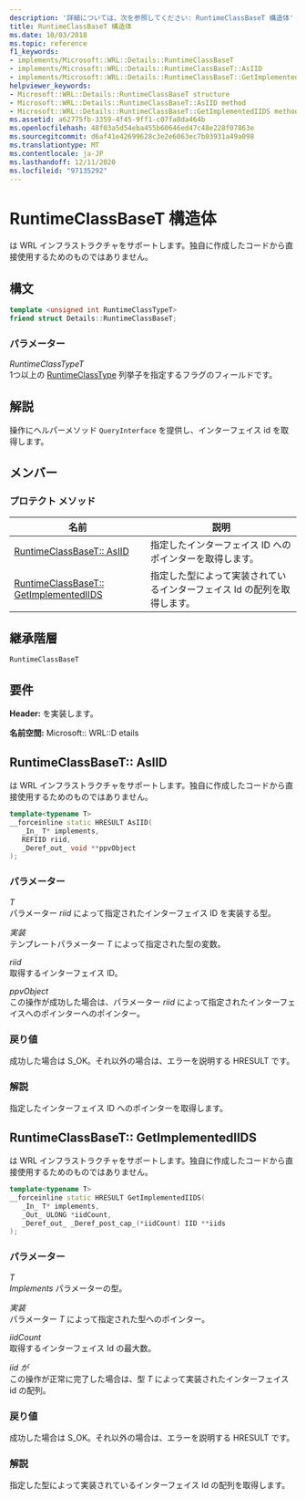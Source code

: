 ```yaml
---
description: '詳細については、次を参照してください: RuntimeClassBaseT 構造体'
title: RuntimeClassBaseT 構造体
ms.date: 10/03/2018
ms.topic: reference
f1_keywords:
- implements/Microsoft::WRL::Details::RuntimeClassBaseT
- implements/Microsoft::WRL::Details::RuntimeClassBaseT::AsIID
- implements/Microsoft::WRL::Details::RuntimeClassBaseT::GetImplementedIIDS
helpviewer_keywords:
- Microsoft::WRL::Details::RuntimeClassBaseT structure
- Microsoft::WRL::Details::RuntimeClassBaseT::AsIID method
- Microsoft::WRL::Details::RuntimeClassBaseT::GetImplementedIIDS method
ms.assetid: a62775fb-3359-4f45-9ff1-c07fa8da464b
ms.openlocfilehash: 48f03a5d54eba455b60646ed47c48e228f07863e
ms.sourcegitcommit: d6af41e42699628c3e2e6063ec7b03931a49a098
ms.translationtype: MT
ms.contentlocale: ja-JP
ms.lasthandoff: 12/11/2020
ms.locfileid: "97135292"
---
```

# <a name="runtimeclassbaset-structure"></a>RuntimeClassBaseT 構造体

は WRL インフラストラクチャをサポートします。独自に作成したコードから直接使用するためのものではありません。

## <a name="syntax"></a>構文

```cpp
template <unsigned int RuntimeClassTypeT>
friend struct Details::RuntimeClassBaseT;
```

### <a name="parameters"></a>パラメーター

*RuntimeClassTypeT*<br/>
1つ以上の [RuntimeClassType](runtimeclasstype-enumeration.md) 列挙子を指定するフラグのフィールドです。

## <a name="remarks"></a>解説

操作にヘルパーメソッド `QueryInterface` を提供し、インターフェイス id を取得します。

## <a name="members"></a>メンバー

### <a name="protected-methods"></a>プロテクト メソッド

名前                                                         | 説明
------------------------------------------------------------ | -----------------------------------------------------------------------------
[RuntimeClassBaseT:: AsIID](#asiid)                           | 指定したインターフェイス ID へのポインターを取得します。
[RuntimeClassBaseT:: GetImplementedIIDS](#getimplementediids) | 指定した型によって実装されているインターフェイス Id の配列を取得します。

## <a name="inheritance-hierarchy"></a>継承階層

`RuntimeClassBaseT`

## <a name="requirements"></a>要件

**Header:** を実装します。

**名前空間:** Microsoft:: WRL::D etails

## <a name="runtimeclassbasetasiid"></a><a name="asiid"></a> RuntimeClassBaseT:: AsIID

は WRL インフラストラクチャをサポートします。独自に作成したコードから直接使用するためのものではありません。

```cpp
template<typename T>
__forceinline static HRESULT AsIID(
   _In_ T* implements,
   REFIID riid,
   _Deref_out_ void **ppvObject
);
```

### <a name="parameters"></a>パラメーター

*T*<br/>
パラメーター *riid* によって指定されたインターフェイス ID を実装する型。

*実装*<br/>
テンプレートパラメーター *T* によって指定された型の変数。

*riid*<br/>
取得するインターフェイス ID。

*ppvObject*<br/>
この操作が成功した場合は、パラメーター *riid* によって指定されたインターフェイスへのポインターへのポインター。

### <a name="return-value"></a>戻り値

成功した場合は S_OK。それ以外の場合は、エラーを説明する HRESULT です。

### <a name="remarks"></a>解説

指定したインターフェイス ID へのポインターを取得します。

## <a name="runtimeclassbasetgetimplementediids"></a><a name="getimplementediids"></a> RuntimeClassBaseT:: GetImplementedIIDS

は WRL インフラストラクチャをサポートします。独自に作成したコードから直接使用するためのものではありません。

```cpp
template<typename T>
__forceinline static HRESULT GetImplementedIIDS(
   _In_ T* implements,
   _Out_ ULONG *iidCount,
   _Deref_out_ _Deref_post_cap_(*iidCount) IID **iids
);
```

### <a name="parameters"></a>パラメーター

*T*<br/>
*Implements* パラメーターの型。

*実装*<br/>
パラメーター *T* によって指定された型へのポインター。

*iidCount*<br/>
取得するインターフェイス Id の最大数。

*iid が*<br/>
この操作が正常に完了した場合は、型 *T* によって実装されたインターフェイス id の配列。

### <a name="return-value"></a>戻り値

成功した場合は S_OK。それ以外の場合は、エラーを説明する HRESULT です。

### <a name="remarks"></a>解説

指定した型によって実装されているインターフェイス Id の配列を取得します。
